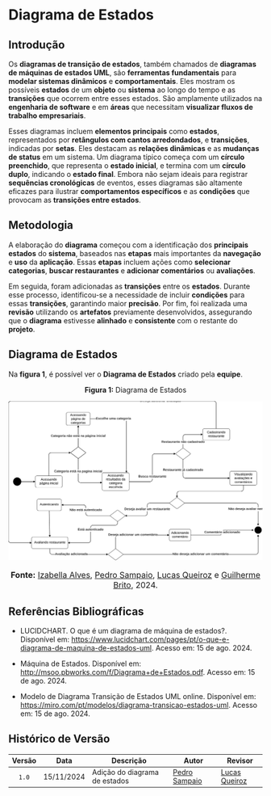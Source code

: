 # Diagrama de Estados

## Introdução

Os **diagramas de transição de estados**, também chamados de **diagramas de máquinas de estados UML**, são **ferramentas fundamentais** para **modelar sistemas dinâmicos** e **comportamentais**. Eles mostram os possíveis **estados** de um **objeto** ou **sistema** ao longo do tempo e as **transições** que ocorrem entre esses estados. São amplamente utilizados na **engenharia de software** e em **áreas** que necessitam **visualizar fluxos de trabalho empresariais**.

Esses diagramas incluem **elementos principais** como **estados**, representados por **retângulos com cantos arredondados**, e **transições**, indicadas por **setas**. Eles destacam as **relações dinâmicas** e as **mudanças de status** em um sistema. Um diagrama típico começa com um **círculo preenchido**, que representa o **estado inicial**, e termina com um **círculo duplo**, indicando o **estado final**. Embora não sejam ideais para registrar **sequências cronológicas** de eventos, esses diagramas são altamente eficazes para ilustrar **comportamentos específicos** e as **condições** que provocam as **transições entre estados**.


## Metodologia

A elaboração do **diagrama** começou com a identificação dos **principais estados** do **sistema**, baseados nas **etapas** mais importantes da **navegação** e **uso** da **aplicação**. Essas **etapas** incluem ações como **selecionar categorias**, **buscar restaurantes** e **adicionar comentários** ou **avaliações**.

Em seguida, foram adicionadas as **transições** entre os **estados**. Durante esse processo, identificou-se a necessidade de incluir **condições** para essas **transições**, garantindo maior **precisão**. Por fim, foi realizada uma **revisão** utilizando os **artefatos** previamente desenvolvidos, assegurando que o **diagrama** estivesse **alinhado** e **consistente** com o restante do **projeto**.

## Diagrama de Estados
Na **figura 1**, é possível ver o **Diagrama de Estados** criado pela **equipe**.

<center>
<p style="text-align: center"><b>Figura 1:</b> Diagrama de Estados</p>
<div align="center">
  <img src="https://raw.githubusercontent.com/UnBArqDsw2024-2/2024.2_G10_Recomendacao_Entrega_02/refs/heads/main/docs/imagens/diagrama_estados.png" alt="Diagrama de Estados" >
</div>
<font size="3"><p style="text-align: center"><b>Fonte:</b> <a href="https://github.com/izabellaalves">Izabella Alves</a>, <a href="https://github.com/PedroSampaioDias">Pedro Sampaio</a>, <a href="https://github.com/lucasqueiroz23">Lucas Queiroz</a> e <a href="https://github.com/GuilhermeB12">Guilherme Brito</a>, 2024.</p></font>
</center>

## Referências Bibliográficas

- LUCIDCHART. O que é um diagrama de máquina de estados?. Disponível em: https://www.lucidchart.com/pages/pt/o-que-e-diagrama-de-maquina-de-estados-uml. Acesso em: 15 de ago. 2024.

- Máquina de Estados. Disponível em: http://msoo.pbworks.com/f/Diagrama+de+Estados.pdf. Acesso em: 15 de ago. 2024.

- Modelo de Diagrama Transição de Estados UML online. Disponível em: https://miro.com/pt/modelos/diagrama-transicao-estados-uml. Acesso em: 15 de ago. 2024.


## Histórico de Versão

| Versão | Data | Descrição | Autor | Revisor |
| :----: | ---- | --------- | ----- | ------- |
| `1.0`  |15/11/2024| Adição do diagrama de estados | [Pedro Sampaio](https://github.com/PedroSampaioDias) | [Lucas Queiroz](https://github.com/lucasqueiroz23) |
